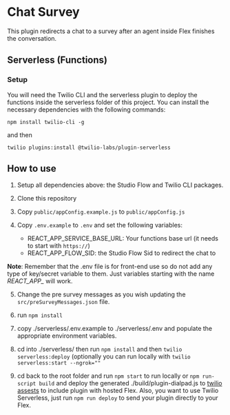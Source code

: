 # Chat Survey

This plugin redirects a chat to a survey after an agent inside Flex finishes the conversation. 

## Serverless (Functions)

### Setup

You will need the Twilio CLI and the serverless plugin to deploy the functions inside the serverless folder of this project. You can install the necessary dependencies with the following commands:

`npm install twilio-cli -g`

and then

`twilio plugins:install @twilio-labs/plugin-serverless`

## How to use

1. Setup all dependencies above: the Studio Flow and Twilio CLI packages.

2. Clone this repository

3. Copy `public/appConfig.example.js` to `public/appConfig.js`

4. Copy `.env.example` to `.env` and set the following variables:

    - REACT_APP_SERVICE_BASE_URL: Your functions base url (it needs to start with `https://`)
    - REACT_APP_FLOW_SID: the Studio Flow Sid to redirect the chat to

  **Note**: Remember that the .env file is for front-end use so do not add any type of key/secret variable to them. Just variables starting with the name *REACT_APP_* will work.
  

5. Change the pre survey messages as you wish updating the `src/preSurveyMessages.json` file.

6.  run `npm install`

7. copy ./serverless/.env.example to ./serverless/.env and populate the appropriate environment variables.

8.  cd into ./serverless/ then run `npm install` and then `twilio serverless:deploy` (optionally you can run locally with `twilio serverless:start --ngrok=""`

9. cd back to the root folder and run `npm start` to run locally or `npm run-script build` and deploy the generated ./build/plugin-dialpad.js to [twilio assests](https://www.twilio.com/console/assets/public) to include plugin with hosted Flex. Also, you want to use Twilio Serverless, just run `npm run deploy` to send your plugin directly to your Flex.
